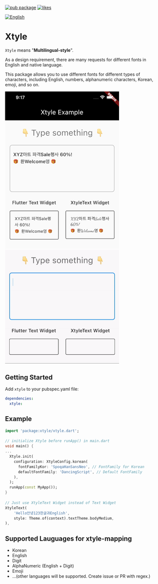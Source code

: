 [![pub package](https://img.shields.io/pub/v/xtyle.svg?label=xtyle&color=blue)](https://pub.dev/packages/xtyle_text)
[![likes](https://img.shields.io/pub/likes/xtyle.svg)](https://pub.dev/packages/xtyle/score)



[![English](https://img.shields.io/badge/Language-English-9cf?style=for-the-badge)](README.md)
<!-- [![Korean](https://img.shields.io/badge/Language-Korean-9cf?style=for-the-badge)](README.ko-kr.md) -->

# Xtyle

`Xtyle` means "**Multilingual-style**".

As a design requirement, there are many requests for different fonts in English and native language.

This package allows you to use different fonts for different types of characters, including English, numbers, alphanumeric characters, Korean, emoji, and so on.

<div><img src="https://github.com/TykanN/xtyle/blob/master/assets/screenshot.png?raw=true" width="375"></div>

<div><img src="https://github.com/TykanN/xtyle/blob/master/assets/example.gif?raw=true" width="375"></div>

## Getting Started

Add `xtyle` to your pubspec.yaml file:
```yaml
dependencies:
  xtyle:
```

## Example

```dart
import 'package:xtyle/xtyle.dart';

// initialize Xtyle before runApp() in main.dart
void main() {
...
  Xtyle.init(
    configuration: XtyleConfig.korean(
      fontFamilyKor: 'SpoqaHanSansNeo', // FontFamily for Korean
      defaultFontFamily: 'DancingScript', // Default FontFamily
    ),
  );
  runApp(const MyApp());
}

// Just use XtyleText Widget instead of Text Widget
XtyleText(
    'Hello안녕123한글과English',
    style: Theme.of(context).textTheme.bodyMedium,
),
```

## Supported Lauguages for xtyle-mapping
* Korean
* English
* Digit
* AlphaNumeric (English + Digit)
* Emoji
* ...(other languages will be supported. Create issue or PR with regex.)